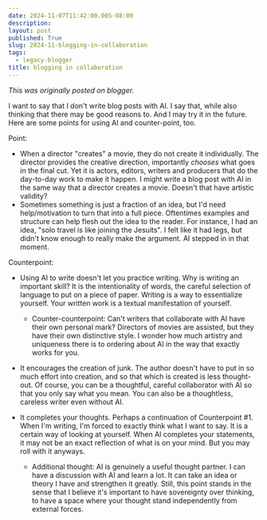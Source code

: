 ```yaml
---
date: 2024-11-07T11:42:00.005-08:00
description: 
layout: post
published: True
slug: 2024-11-blogging-in-collaboration
tags:
  - legacy-blogger
title: blogging in collaboration
---
```


*This was originally posted on blogger.*

I want to say that I don't write blog posts with AI. I say that, while also thinking that there may be good reasons to. And I may try it in the future. Here are some points for using AI and counter-point, too.  
  
Point:  


* When a director "creates" a movie, they do not create it individually. The director provides the creative direction, importantly *chooses* what goes in the final cut. Yet it is actors, editors, writers and producers that do the day-to-day work to make it happen. I might write a blog post with AI in the same way that a director creates a movie. Doesn't that have artistic validity?
* Sometimes something is just a fraction of an idea, but I'd need help/motivation to turn that into a full piece. Oftentimes examples and structure can help flesh out the idea to the reader. For instance, I had an idea, "solo travel is like joining the Jesuits". I felt like it had legs, but didn't know enough to really make the argument. AI stepped in in that moment.

  
Counterpoint:  


* Using AI to write doesn't let you practice writing. Why is writing an important skill? It is the intentionality of words, the careful selection of language to put on a piece of paper. Writing is a way to essentialize yourself. Your written work is a textual manifestation of yourself.
  * Counter-counterpoint: Can't writers that collaborate with AI have their own personal mark? Directors of movies are assisted, but they have their own distinctive style. I wonder how much artistry and uniqueness there is to ordering about AI in the way that exactly works for you.

* It encourages the creation of junk. The author doesn't have to put in so much effort into creation, and so that which is created is less thought-out. Of course, you can be a thoughtful, careful collaborator with AI so that you only say what you mean. You can also be a thoughtless, careless writer even without AI.
* It completes your thoughts. Perhaps a continuation of Counterpoint #1. When I'm writing, I'm forced to exactly think what I want to say. It is a certain way of looking at yourself. When AI completes your statements, it may not be an exact reflection of what is on your mind. But you may roll with it anyways.
  * Additional thought: AI is genuinely a useful thought partner. I can have a discussion with AI and learn a lot. It can take an idea or theory I have and strengthen it greatly. Still, this point stands in the sense that I believe it's important to have sovereignty over thinking, to have a space where your thought stand independently from external forces.

